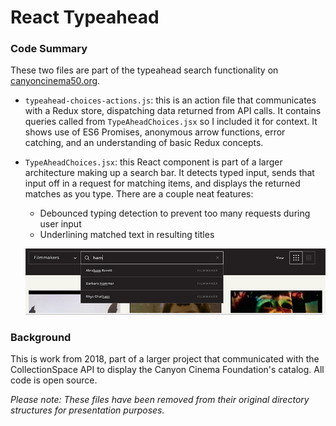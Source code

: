 # React Typeahead

### Code Summary

These two files are part of the typeahead search functionality on [canyoncinema50.org](http://canyoncinema50.org).

- `typeahead-choices-actions.js`: this is an action file that communicates with a Redux store, dispatching data returned from API calls. It contains queries called from `TypeAheadChoices.jsx` so I included it for context. It shows use of ES6 Promises, anonymous arrow functions, error catching, and an understanding of basic Redux concepts.

- `TypeAheadChoices.jsx`: this React component is part of a larger architecture making up a search bar. It detects typed input, sends that input off in a request for matching items, and displays the returned matches as you type. There are a couple neat features:
    - Debounced typing detection to prevent too many requests during user input
    - Underlining matched text in resulting titles

    ![Typeahead Dropdown](screenshot.png "Typeahead Dropdown")

### Background

This is work from 2018, part of a larger project that communicated with the CollectionSpace API to display the Canyon Cinema Foundation's catalog. All code is open source.

*Please note: These files have been removed from their original directory structures for presentation purposes.*
